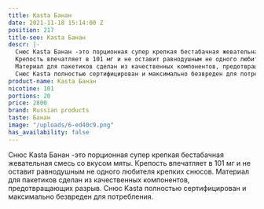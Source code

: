 ```yaml
---
title: Kasta Банан
date: 2021-11-18 15:14:00 Z
position: 217
title-seo: Kasta Банан
descr: |-
  Снюс Kasta Банан -это порционная супер крепкая бестабачная жевательная смесь со вкусом мяты.
  Крепость впечатляет в 101 мг и не оставит равнодушным не одного любителя крепких снюсов.
  Материал для пакетиков сделан из качественных компонентов, предотвращающих разрыв.
  Снюс Kasta полностью сертифицирован и максимально безвреден для потребления.
product-name: Kasta Банан
nicotine: 101
portions: 20
price: 2800
brand: Russian products
taste: Банан
image: "/uploads/6-ed40c9.png"
has_availability: false
---
```


Снюс Kasta Банан -это порционная супер крепкая бестабачная жевательная смесь со вкусом мяты.
Крепость впечатляет в 101 мг и не оставит равнодушным не одного любителя крепких снюсов.
Материал для пакетиков сделан из качественных компонентов, предотвращающих разрыв.
Снюс Kasta полностью сертифицирован и максимально безвреден для потребления.